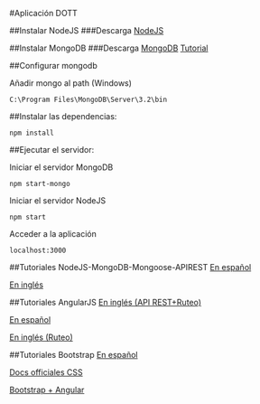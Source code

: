 #Aplicación DOTT

##Instalar NodeJS
###Descarga
[NodeJS](https://nodejs.org/en/)

##Instalar MongoDB
###Descarga
[MongoDB](https://www.mongodb.org/downloads#production)
[Tutorial](https://docs.mongodb.org/manual/tutorial/install-mongodb-on-windows/)

##Configurar mongodb

Añadir mongo al path (Windows)
```
C:\Program Files\MongoDB\Server\3.2\bin
```

##Instalar las dependencias:
```
npm install
```


##Ejecutar el servidor:

Iniciar el servidor MongoDB
```
npm start-mongo
```
Iniciar el servidor NodeJS
```
npm start
```
Acceder a la aplicación
```
localhost:3000
```

##Tutoriales NodeJS-MongoDB-Mongoose-APIREST
[En español](https://carlosazaustre.es/blog/como-crear-una-api-rest-usando-node-js/)

[En inglés](https://scotch.io/tutorials/using-mongoosejs-in-node-js-and-mongodb-applications)

##Tutoriales AngularJS
[En inglés (API REST+Ruteo)](http://www.sitepoint.com/creating-crud-app-minutes-angulars-resource/)

[En español](https://carlosazaustre.es/blog/tutorial-ejemplo-de-aplicacion-web-con-angular-js-y-api-rest-con-node/)

[En inglés (Ruteo)](https://scotch.io/tutorials/angular-routing-using-ui-router)

##Tutoriales Bootstrap
[En español](https://librosweb.es/libro/bootstrap_3/)

[Docs officiales CSS](http://getbootstrap.com/css/)

[Bootstrap + Angular](https://angular-ui.github.io/bootstrap/)
